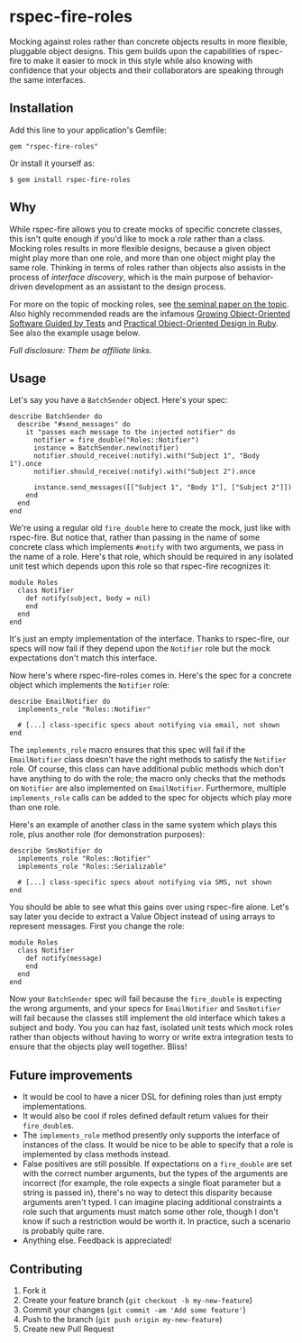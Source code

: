 # rspec-fire-roles

Mocking against roles rather than concrete objects results in more flexible,
pluggable object designs. This gem builds upon the capabilities of rspec-fire
to make it easier to mock in this style while also knowing with confidence that
your objects and their collaborators are speaking through the same interfaces.

## Installation

Add this line to your application's Gemfile:

    gem "rspec-fire-roles"

Or install it yourself as:

    $ gem install rspec-fire-roles

## Why

While rspec-fire allows you to create mocks of specific concrete classes, this
isn't quite enough if you'd like to mock a *role* rather than a class. Mocking
roles results in more flexible designs, because a given object might play more
than one role, and more than one object might play the same role. Thinking in
terms of roles rather than objects also assists in the process of *interface
discovery*, which is the main purpose of behavior-driven development as an
assistant to the design process.

For more on the topic of mocking roles, see [the seminal paper on the
topic](http://jmock.org/oopsla2004.pdf). Also highly recommended reads are the
infamous [Growing Object-Oriented Software Guided by
Tests](http://amzn.to/VWOwyA) and [Practical Object-Oriented Design in
Ruby](http://amzn.to/VWOHtP). See also the example usage below.

*Full disclosure: Them be affiliate links.*

## Usage

Let's say you have a `BatchSender` object. Here's your spec:

    describe BatchSender do
      describe "#send_messages" do
        it "passes each message to the injected notifier" do
          notifier = fire_double("Roles::Notifier")
          instance = BatchSender.new(notifier)
          notifier.should_receive(:notify).with("Subject 1", "Body 1").once
          notifier.should_receive(:notify).with("Subject 2").once

          instance.send_messages([["Subject 1", "Body 1"], ["Subject 2"]])
        end
      end
    end

We're using a regular old `fire_double` here to create the mock, just like with
rspec-fire. But notice that, rather than passing in the name of some concrete
class which implements `#notify` with two arguments, we pass in the name of a
role. Here's that role, which should be required in any isolated unit test
which depends upon this role so that rspec-fire recognizes it:

    module Roles
      class Notifier
        def notify(subject, body = nil)
        end
      end
    end

It's just an empty implementation of the interface. Thanks to rspec-fire, our
specs will now fail if they depend upon the `Notifier` role but the mock
expectations don't match this interface.

Now here's where rspec-fire-roles comes in.  Here's the spec for a concrete
object which implements the `Notifier` role:

    describe EmailNotifier do
      implements_role "Roles::Notifier"

      # [...] class-specific specs about notifying via email, not shown
    end

The `implements_role` macro ensures that this spec will fail if the
`EmailNotifier` class doesn't have the right methods to satisfy the `Notifier`
role. Of course, this class can have additional public methods which don't have
anything to do with the role; the macro only checks that the methods on
`Notifier` are also implemented on `EmailNotifier`. Furthermore, multiple
`implements_role` calls can be added to the spec for objects which play more
than one role.

Here's an example of another class in the same system which plays this role,
plus another role (for demonstration purposes):

    describe SmsNotifier do
      implements_role "Roles::Notifier"
      implements_role "Roles::Serializable"

      # [...] class-specific specs about notifying via SMS, not shown
    end

You should be able to see what this gains over using rspec-fire alone. Let's
say later you decide to extract a Value Object instead of using arrays to
represent messages. First you change the role:

    module Roles
      class Notifier
        def notify(message)
        end
      end
    end

Now your `BatchSender` spec will fail because the `fire_double` is expecting
the wrong arguments, and your specs for `EmailNotifier` and `SmsNotifier` will
fail because the classes still implement the old interface which takes a
subject and body. You you can haz fast, isolated unit tests which mock roles
rather than objects without having to worry or write extra integration tests to
ensure that the objects play well together. Bliss!

## Future improvements

 * It would be cool to have a nicer DSL for defining roles than just empty
   implementations.
 * It would also be cool if roles defined default return values for their
   `fire_double`s.
 * The `implements_role` method presently only supports the interface of
   instances of the class. It would be nice to be able to specify that a role
   is implemented by class methods instead.
 * False positives are still possible. If expectations on a `fire_double` are
   set with the correct number arguments, but the types of the arguments are
   incorrect (for example, the role expects a single float parameter but a
   string is passed in), there's no way to detect this disparity because
   arguments aren't typed. I can imagine placing additional constraints a role
   such that arguments must match some other role, though I don't know if such
   a restriction would be worth it. In practice, such a scenario is probably
   quite rare.
 * Anything else. Feedback is appreciated!

## Contributing

1. Fork it
2. Create your feature branch (`git checkout -b my-new-feature`)
3. Commit your changes (`git commit -am 'Add some feature'`)
4. Push to the branch (`git push origin my-new-feature`)
5. Create new Pull Request
